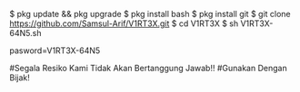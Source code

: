 $ pkg update && pkg upgrade
$ pkg install bash
$ pkg install git
$ git clone https://github.com/Samsul-Arif/V1RT3X.git
$ cd V1RT3X
$ sh V1RT3X-64N5.sh

pasword=V1RT3X-64N5

#Segala Resiko Kami Tidak Akan Bertanggung Jawab!!
#Gunakan Dengan Bijak!
